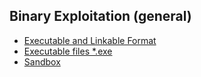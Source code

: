 ## Binary Exploitation (general)

- [Executable and Linkable Format](https://github.com/ByamB4/CCC/tree/master/Binary%20Exploitation/elf)
- [Executable files \*.exe]()
- [Sandbox](https://github.com/ByamB4/CCC/tree/master/Binary%20Exploitation/sandbox)
